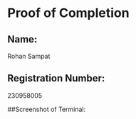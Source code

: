 # Proof of Completion

## Name:
Rohan Sampat

## Registration Number:
230958005

##Screenshot of Terminal:
